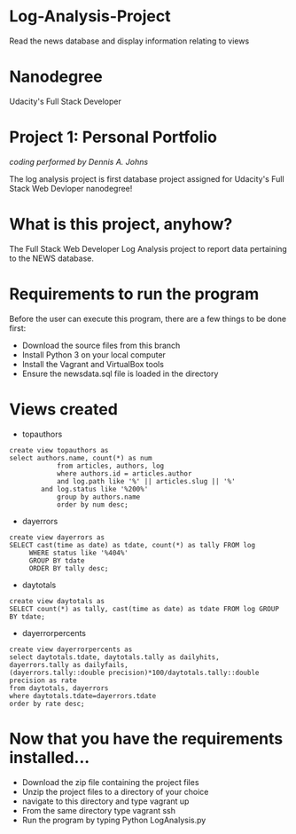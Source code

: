 # Log-Analysis-Project
Read the news database and display information relating to views

# Nanodegree
Udacity's Full Stack Developer

# Project 1: Personal Portfolio

*coding performed by Dennis A. Johns*

The log analysis project is first database project assigned for Udacity's Full Stack Web Devloper nanodegree!

# What is this project, anyhow?

The Full Stack Web Developer Log Analysis project to report data pertaining to the NEWS database.

# Requirements to run the program

Before the user can execute this program, there are a few things to be done first:
- Download the source files from this branch
- Install Python 3 on your local computer
- Install the Vagrant and VirtualBox tools
- Ensure the newsdata.sql file is loaded in the directory

# Views created

- topauthors
```
create view topauthors as
select authors.name, count(*) as num
            from articles, authors, log
            where authors.id = articles.author
            and log.path like '%' || articles.slug || '%'
	    and log.status like '%200%'
            group by authors.name
            order by num desc;
```           
- dayerrors
```
create view dayerrors as
SELECT cast(time as date) as tdate, count(*) as tally FROM log 
     WHERE status like '%404%' 
     GROUP BY tdate
     ORDER BY tally desc;
```
- daytotals
```
create view daytotals as
SELECT count(*) as tally, cast(time as date) as tdate FROM log GROUP BY tdate;
```
- dayerrorpercents
```
create view dayerrorpercents as
select daytotals.tdate, daytotals.tally as dailyhits, 
dayerrors.tally as dailyfails, 
(dayerrors.tally::double precision)*100/daytotals.tally::double precision as rate
from daytotals, dayerrors 
where daytotals.tdate=dayerrors.tdate
order by rate desc;
```
# Now that you have the requirements installed...

- Download the zip file containing the project files
- Unzip the project files to a directory of your choice
- navigate to this directory and type vagrant up
- From the same directory type vagrant ssh
- Run the program by typing Python LogAnalysis.py
